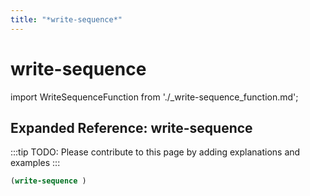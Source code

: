 ```yaml
---
title: "*write-sequence*"
---
```


# write-sequence

import WriteSequenceFunction from './_write-sequence_function.md';

<WriteSequenceFunction />

## Expanded Reference: write-sequence

:::tip
TODO: Please contribute to this page by adding explanations and examples
:::

```lisp
(write-sequence )
```
